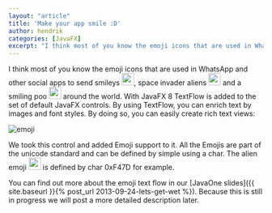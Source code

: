 ```yaml
---
layout: "article"
title: 'Make your app smile :D'
author: hendrik
categories: [JavaFX]
excerpt: "I think most of you know the emoji icons that are used in WhatsApp and other social apps to send smileys, space invader aliens and a smiling poo around the world. Let's have a look how emojis can be used in JavFX controls."
---
```

I think most of you know the emoji icons that are used in WhatsApp and other social apps to send smileys <img class="image-in-text" src="{{ site.baseurl }}/assets/posts/guigarage-legacy/1f603.png" width="24" height="24" />, space invader aliens <img class="image-in-text" src="{{ site.baseurl }}/assets/posts/guigarage-legacy/1f47e.png" width="24" height="24" /> and a smiling poo <img class="image-in-text" src="{{ site.baseurl }}/assets/posts/guigarage-legacy/1f4a9.png" width="24" height="24" /> around the world. With JavaFX 8 TextFlow is added to the set of default JavaFX controls. By using TextFlow, you can enrich text by images and font styles. By doing so, you can easily create rich text views:

![emoji](/posts/guigarage-legacy/emoji.png)

We took this control and added Emoji support to it. All the Emojis are part of the unicode standard and can be defined by simple using a char. The alien emoji <img src="{{ site.baseurl }}/assets/posts/guigarage-legacy/1f47d.png" width="24" height="24" /> is defined by char 0xF47D for example.

You can find out more about the emoji text flow in our [JavaOne slides]({{ site.baseurl }}{% post_url 2013-09-24-lets-get-wet %}). Because this is still in progress we will post a more detailed description later.
